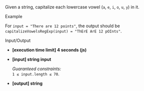 
Given a string, capitalize each lowercase vowel (`a`,  `e`,  `i`,  `o`,  `u`,  `y`) in it.

Example

For  `input = "There are 12 points"`, the output should be  
`capitalizeVowelsRegExp(input) = "ThErE ArE 12 pOInts"`.

Input/Output

-   **[execution time limit] 4 seconds (js)**
    
-   **[input] string input**
    
    _Guaranteed constraints:_  
    `1 ≤ input.length ≤ 70`.
    
-   **[output] string**